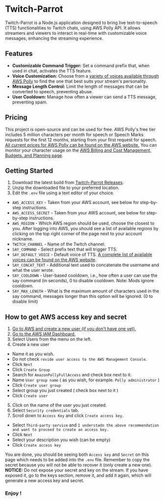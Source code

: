 # Twitch-Parrot

Twitch-Parrot is a Node.js application designed to bring live text-to-speech (TTS) functionalities to Twitch chats, using AWS Polly API. It allows streamers and viewers to interact in real-time with customizable voice messages, enhancing the streaming experience.

## Features

- **Customizable Command Trigger:** Set a command prefix that, when used in chat, activates the TTS feature.
- **Voice Customization:** Choose from a [variety of voices available through AWS Polly](https://docs.aws.amazon.com/polly/latest/dg/voicelist.html) to find the one that best suits your stream's personality.
- **Message Length Control:** Limit the length of messages that can be converted to speech, preventing abuse.
- **User Cooldown:** Manage how often a viewer can send a TTS message, preventing spam.

## Pricing
This project is open-source and can be used for free. AWS Polly's free tier includes 5 million characters per month for speech or Speech Marks requests for the first 12 months, starting from your first request for speech.
[All current prices for AWS Polly can be found on the AWS website.](https://aws.amazon.com/polly/pricing/)
You can monitor your character usage on the [AWS Billing and Cost Management, Budgets, and Planning page](https://console.aws.amazon.com/billing/home#/freetier).

## Getting Started

1. Download the latest build from [Twitch-Parrot Releases](https://github.com/ZBAGI/twitch-parrot/releases/download/2.0.2/release.zip).
2. Unzip the downloaded file to your preferred location.
3. Edit the `.env` file using a text editor of your choice.
- `AWS_ACCESS_KEY` - Taken from your AWS account, see below for step-by-step instructions.
- `AWS_ACCESS_SECRET` - Taken from your AWS account, see below for step-by-step instructions.
- `AWS_REGION` - Which AWS region should be used, choose the closest to you. After logging into AWS, you should see a list of available regions by clicking on the top right corner of the page next to your account nickname.
- `TWITCH_CHANNEL` - Name of the Twitch channel.
- `SAY_COMMAND` - Select prefix text that will trigger TTS.
- `SAY_DEFAULT_VOICE` - Default voice of TTS. [A complete list of available voices can be found on the AWS website](https://docs.aws.amazon.com/polly/latest/dg/voicelist.html).
- `SAY_CONCAT_TEXT` - Additional text used to concatenate the username and what the user wrote.
- `SAY_COOLDOWN` - User-based cooldown, i.e., how often a user can use the say command (in seconds), 0 to disable cooldown. Note: Mods ignore cooldown.
- `SAY_MAX_LENGTH` - What is the maximum amount of characters used in the say command, messages longer than this option will be ignored. (0 to disable limit)

## How to get AWS access key and secret

1. [Go to AWS and create a new user (if you don't have one yet).](https://aws.amazon.com/free)
2. [Go to the AWS IAM Dashboard.](https://console.aws.amazon.com/iam/home)
3. Select Users from the menu on the left.
4. Create a new user
  - Name it as you wish.
  - Do not check `rovide user access to the AWS Management Console`.
  - Click `Next`
  - Click `Create Group`
  - Search for `AmazonPollyFullAccess` and check box next to it.
  - Name `User group name` ( as you wish, for example. `Polly administrator` )
  - Click `Create user group`
  - Select group you just created ( check box next to it )
  - Click `Create user`
5. Click on the name of the user you just created.
6. Select `Security credentials` tab.
7. Scroll down to `Access Key` and click `Create access key`.
  - Select `Third-party service` and `I understadn the above recommendation and want to proceed to create an access key.`
  - Click `Next`
  - Select your description you wish (can be empty)
  - Click `Create access key`

You are done, you should be seeing both `Access key` and `Secret` on this page which needs to be added into the `.env` file. Remember to copy the secret because you will not be able to recover it (only create a new one).
**NOTICE:** Do not expose your secret and key on the stream. If you have exposed it, go to the keys section, remove it, and add it again, which will generate a new access key and secret.

### Enjoy !
